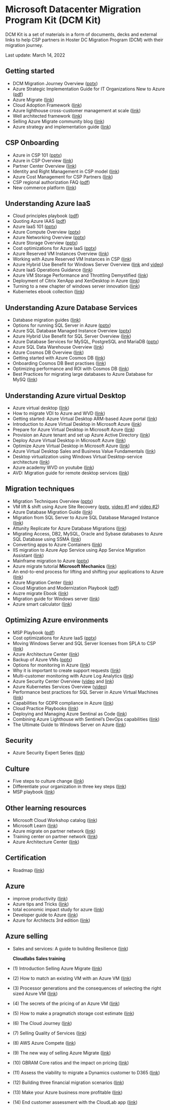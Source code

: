 # Microsoft Datacenter Migration Program Kit (DCM Kit)
  
DCM Kit is a set of materials in a form of documents, decks and external links to help CSP partners in Hoster DC Migration Program (DCM) with their migration journey.

Last update: March 14, 2022

## Getting started

- DCM Migration Journey Overview ([pptx](https://github.com/Microsoft/dcmkit/blob/master/files/DCM%20Migration%20Journey%20Overview.pptx?raw=true))
- Azure Strategic Implementation Guide for IT Organizations New to Azure ([pdf](/files/Azure_Strategic_Implementation_Guide_for_IT_Organizations_New_to_Azure.pdf))
- Azure Migrate ([link](https://azure.microsoft.com/en-us/services/azure-migrate/))
- Cloud Adoption Framework ([link](https://docs.microsoft.com/en-us/azure/architecture/cloud-adoption/))
- Azure lighthouse cross-customer management at scale ([link](https://azure.microsoft.com/en-us/services/azure-lighthouse/))
- Well architected framework ([link](https://docs.microsoft.com/en-us/azure/architecture/framework/))
- Selling Azure Migrate community blog ([link](https://www.microsoftpartnercommunity.com/t5/Selling-Azure-Migrate/gp-p/AzureMigrate))
- Azure strategy and implementation guide ([link](https://clouddamcdnprodep.azureedge.net/gdc/gdc57PgSs/original))

## CSP Onboarding

- Azure in CSP 101 ([pptx](https://github.com/Microsoft/dcmkit/blob/master/files/Azure%20in%20CSP%20101.pptx?raw=true))
- Azure in CSP Overview ([link](https://docs.microsoft.com/en-us/azure/cloud-solution-provider/overview/azure-csp-overview))
- Partner Center Overview ([link](https://docs.microsoft.com/en-us/azure/cloud-solution-provider/overview/partner-center-overview))
- Identity and Right Management in CSP model ([link](https://blogs.technet.microsoft.com/hybridcloudbp/2017/06/05/identity-and-rights-management-in-csp-model-part2))
- Azure Cost Management for CSP Partners ([link](https://docs.microsoft.com/azure/cost-management/quick-register-csp))
- CSP regional authorization FAQ ([pdf](https://github.com/Microsoft/dcmkit/blob/master/files/Regional%20Authorization%20FAQ.pdf?raw=true))
- New commerce platform ([link](https://partner.microsoft.com/en-US/resources/collection/new-azure-experience-in-csp#/))

## Understanding Azure IaaS

- Cloud principles playbook ([pdf](https://github.com/microsoft/dcmkit/blob/master/files/Cloud%20Principles%20Playbook%20-%202019-08-13.pdf?raw=true))
- Quoting Azure IAAS ([pdf](https://github.com/microsoft/dcmkit/blob/master/files/Quoting%20Azure%20IaaS.pdf?raw=true))
- Azure IaaS 101 ([pptx](https://github.com/Microsoft/dcmkit/blob/master/files/Azure%20IaaS%20Overview.pptx?raw=true))
- Azure Compute Overview ([pptx](https://github.com/Microsoft/dcmkit/blob/master/files/Azure%20Compute%20Overview.pptx?raw=true))
- Azure Networking Overview ([pptx](https://github.com/Microsoft/dcmkit/blob/master/files/Azure%20Networking%20Overview.pptx?raw=true))
- Azure Storage Overview ([pptx](https://github.com/Microsoft/dcmkit/blob/master/files/Azure%20Storage%20Overview.pptx?raw=true))
- Cost optimizations for Azure IaaS ([pptx](https://github.com/Microsoft/dcmkit/blob/master/files/Cost%20optimizations%20for%20Azure%20IaaS.pptx?raw=true))
- Azure Reserved VM Instances Overview ([link](https://azure.microsoft.com/pricing/reserved-vm-instances))
- Working with Azure Reserved VM Instances in CSP ([link](https://docs.microsoft.com/partner-center/azure-reservations))
- Azure Hybrid Use Benefit for Windows Server Overview ([link](https://azure.microsoft.com/pricing/hybrid-benefit/#windows-server) and [video](https://www.youtube.com/watch?v=YPv5SpTbzWs&t=23s))
- Azure IaaS Operations Guidance ([link](http://aka.ms/Azure/IaaSOpsGuide))
- Azure VM Storage Performance and Throttling Demystified ([link](https://blogs.technet.microsoft.com/xiangwu/2017/05/14/azure-vm-storage-performance-and-throttling-demystify/))
- Deployment of Citrix XenApp and XenDesktop in Azure ([link](https://azurecitadel.github.io/videos/citrixonazure/))
- Turning to a new chapter of windows server innovation ([link](https://azure.microsoft.com/en-us/blog/turn-to-a-new-chapter-of-windows-server-innovation/))
- Kubernetes ebook collection ([link](https://azure.microsoft.com/en-us/resources/kubernetes-ebook-collection//))

## Understanding Azure Database Services

- Database migration guides ([link](https://datamigration.microsoft.com/))
- Options for running SQL Server in Azure ([pptx](https://github.com/Microsoft/dcmkit/blob/master/files/SQL%20Server%20Migration%20Options.pptx?raw=true))
- Azure SQL Database Managed Instance Overview ([pptx](https://github.com/Microsoft/dcmkit/blob/master/files/Azure%20SQL%20Database%20Managed%20Instance%20Overview.pptx?raw=true))
- Azure Hybrid Use Benefit for SQL Server Overview ([link](https://azure.microsoft.com/pricing/hybrid-benefit/#sql-server))
- Azure Database Services for MySQL, PostgreSQL and MariaDB ([pptx](https://github.com/Microsoft/dcmkit/blob/master/files/Azure%20Database%20Services%20for%20MySQL%2C%20PostgreSQL%20and%20MariaDB.pptx?raw=true))
- Azure SQL Data Warehouse Overview ([link](https://docs.microsoft.com/en-us/azure/sql-data-warehouse/sql-data-warehouse-overview-what-is))
- Azure Cosmos DB Overview ([link](https://docs.microsoft.com/en-us/azure/cosmos-db/introduction))
- Getting started with Azure Cosmos DB ([link](https://www.youtube.com/playlist?list=PLmamF3YkHLoLLGUtSoxmUkORcWaTyHlXp))
- Onboarding Cosmos DB Best practises ([link](https://azure.microsoft.com/mediahandler/files/resourcefiles/azure-cosmos-db-onboarding-best-practices/Azure%20Cosmos%20DB%20onboarding%20best%20practices.pdf))
- Optimizing performance and ROI with Cosmos DB ([link](https://azure.microsoft.com/mediahandler/files/resourcefiles/azure-cosmos-db-onboarding-best-practices/Azure%20Cosmos%20DB%20onboarding%20best%20practices.pdf))
- Best Practices for migrating large databases to Azure Database for MySQ ([link](https://techcommunity.microsoft.com/t5/azure-database-for-mysql/best-practices-for-migrating-large-databases-to-azure-database/ba-p/1362699))

## Understanding Azure virtual Desktop

- Azure virtual desktop ([link](https://azure.microsoft.com/en-us/services/virtual-desktop/))
- How to migrate VDI to Azure and WVD ([link](https://www.youtube.com/watch?v=rkKaWT-tN54&feature=youtu.be))
- Getting started: Azure Virtual Desktop ARM-based Azure portal ([link](https://techcommunity.microsoft.com/t5/windows-it-pro-blog/getting-started-windows-virtual-desktop-arm-based-azure-portal/ba-p/1374466))
- Introduction to Azure Virtual Desktop in Microsoft Azure ([link](https://docs.microsoft.com/en-us/learn/paths/m365-wvd/))
- Prepare for Azure Virtual Desktop in Microsoft Azure ([link](https://docs.microsoft.com/en-us/learn/modules/m365-prepare-for-wvd/))
- Provision an Azure tenant and set up Azure Active Directory ([link](https://docs.microsoft.com/en-us/learn/modules/m365-prepare-for-wvd/2-provision-azure))
- Deploy Azure Virtual Desktop in Microsoft Azure ([link](https://docs.microsoft.com/en-us/learn/modules/m365-deploy-wvd/))
- Optimize Azure Virtual Desktop in Microsoft Azure ([link](https://docs.microsoft.com/en-us/learn/modules/m365-optimize-wvd/))
- Azure Virtual Desktop Sales and Business Value Fundamentals ([link](https://partner.microsoft.com/en-us/asset/collection/windows-virtual-desktop-sales-and-business-value-fundamentals#/))
- Desktop virtualization using Windows Virtual Desktop-service architecture ([link](https://docs.microsoft.com/en-us/windows-server/remote/remote-desktop-services/media/wvd-poster-download.png/))
- Azure academy WVD on youtube ([link](https://www.youtube.com/playlist?list=PL-V4YVm6AmwXGvQ46W8mHkpvm6S5IIitK/))
- AVD: Migration guide for remote desktop services ([link](https://clouddamcdnprodep.azureedge.net/gdc/gdcaM0pQQ/original/))


## Migration techniques

- Migration Techniques Overview ([pptx](https://github.com/Microsoft/dcmkit/blob/master/files/Migration%20Technics%20Overview.pptx?raw=true))
- VM lift & shift using Azure Site Recovery ([pptx](https://github.com/Microsoft/dcmkit/blob/master/files/Migrate%20VMs%20with%20Azure%20Site%20Recovery.pptx?raw=true), [video #1](https://1drv.ms/v/s!ArJ-zhtNeLsamM0b3irmF9Ai_-dIWA) and [video #2](https://1drv.ms/v/s!ArJ-zhtNeLsamM0Ji5eWvAgOIxxanA))
- Azure Database Migration Guide ([link](https://datamigration.microsoft.com))
- Migration from SQL Server to Azure SQL Database Managed Instance ([link](https://blogs.technet.microsoft.com/hybridcloudbp/2018/11/02/migration-from-sql-server-to-azure-sql-database-managed-instance/))
- Attunity Replicate for Azure Database Migrations ([link](https://www.attunity.com/products/replicate/attunity-replicate-for-microsoft-migration/))
- Migrating Access, DB2, MySQL, Oracle and Sybase databases to Azure SQL Database using SSMA ([link](https://docs.microsoft.com/en-us/sql/ssma/sql-server-migration-assistant?view=sql-server-2017))
- Converting apps to Azure Containers ([link](https://docs.microsoft.com/en-us/azure/aks/tutorial-kubernetes-prepare-app))
- IIS migration to Azure App Service using App Service Migration Assistant ([link](https://www.migratetoazure.net/))
- Mainframe migration to Azure ([pptx](https://github.com/Microsoft/dcmkit/blob/master/files/Mainframe%20migration%20to%20Azure.pptx?raw=true))
- Azure migrate tutorial **Microsoft Mechanics** ([link](https://www.youtube.com/watch?v=0s2ZqHgieT0&feature=youtu.be))
- An end-to-end process for lifting and shifting your applications to Azure ([link](https://techcommunity.microsoft.com/t5/microsoft-data-migration/an-end-to-end-process-for-lifting-and-shifting-your-applications/ba-p/924874))
- Azure Migration Center ([link](https://azure.microsoft.com/en-us/migration/))
- Cloud Migration and Modernization Playbook ([pdf](https://aka.ms/migrationplaybook))
- Auzre migrate Ebook ([link](https://clouddamcdnprodep.azureedge.net/gdc/gdcG8BtSq/original))
- Migration guide for Windows server ([link](https://azure.microsoft.com/mediahandler/files/resourcefiles/azure-migration-guide-for-windows-server/Azure_Migration_Guide_for_Windows_Server.pdf/))
- Azure smart calculator ([link](https://azuremarketplace.microsoft.com/en-us/marketplace/apps/thecloudlabbv1597749548347.smart_azure_calculator?tab=Overview))

## Optimizing Azure environments

- MSP Playbook ([pdf](https://github.com/Microsoft/dcmkit/blob/master/files/Azure%20MSP%20Playbook.pdf?raw=true))
- Cost optimizations for Azure IaaS ([pptx](https://github.com/Microsoft/dcmkit/blob/master/files/Cost%20optimizations%20for%20Azure%20IaaS.pptx?raw=true))
- Moving Windows Server and SQL Server licenses from SPLA to CSP ([link](https://blogs.technet.microsoft.com/hybridcloudbp/2018/08/08/moving-windows-server-and-sql-server-licenses-from-spla-to-csp/))
- Azure Architecture Center ([link](https://docs.microsoft.com/en-us/azure/architecture/))
- Backup of Azure VMs ([pptx](https://github.com/Microsoft/dcmkit/blob/master/files/Backup%20of%20Azure%20VMs.pptx))
- Options for monitoring in Azure ([link](https://docs.microsoft.com/en-us/azure/monitoring-and-diagnostics/monitoring-overview))
- Why it is important to create support requests ([link](https://blogs.technet.microsoft.com/hybridcloudbp/2018/08/30/why-it-is-important-to-create-azure-support-requests/))
- Multi-customer monitoring with Azure Log Analytics ([link](https://docs.microsoft.com/en-us/azure/cloud-solution-provider/support/monitor-multiple-customers))
- Azure Security Center Overview ([video](https://azure.microsoft.com/en-us/resources/videos/azure-friday-azure-security-center/) and [link](https://azure.microsoft.com/en-gb/blog/announcing-new-azure-security-center-capabilities-at-rsa-2018/))
- Azure Kubernetes Services Overview ([video](https://azure.microsoft.com/en-us/resources/videos/azure-kubernetes-service-overview/))
- Performance best practices for SQL Server in Azure Virtual Machines ([link](https://docs.microsoft.com/en-us/azure/virtual-machines/windows/sql/virtual-machines-windows-sql-performance?toc=%2Fazure%2Fvirtual-machines%2Fwindows%2Ftoc.json))
- Capabilities for GDPR compliance in Azure ([link](https://azure.microsoft.com/en-us/blog/new-capabilities-to-enable-robust-gdpr-compliance/))
- Cloud Practice Playbooks ([link](https://partner.microsoft.com/en-US/campaigns/cloud-practice-playbooks))
- Deploying and Managing Azure Sentinal as Code ([link](https://techcommunity.microsoft.com/t5/azure-sentinel/deploying-and-managing-azure-sentinel-as-code/ba-p/1131928))
- Combining Azure Lighthouse with Sentinel’s DevOps capabilities ([link](https://techcommunity.microsoft.com/t5/azure-sentinel/combining-azure-lighthouse-with-sentinel-s-devops-capabilities/ba-p/1210966#))
- The Ultimate Guide to Windows Server on Azure ([link](https://azure.microsoft.com/mediahandler/files/resourcefiles/ultimate-guide-windows-server-on-azure/Ultimate-Guide-to-Windows-Server-on-Azure.pdf))

## Security
- Azure Security Expert Series ([link](https://azure.microsoft.com/en-in/overview/security/azure-security-expert-series/))

## Culture

- Five steps to culture change ([link](https://azure.microsoft.com/mediahandler/files/resourcefiles/five-steps-to-culture-change/Five%20Steps%20to%20Culture%20Change.pdf))
- Differentiate your organization in three key steps ([link](https://blogs.partner.microsoft.com/mpn/differentiate-your-organization-in-three-key-steps/))
- MSP playbook ([link](https://github.com/microsoft/dcmkit/blob/master/files/MSP%20Playbook.pdf))

## Other learning resources

- Microsoft Cloud Workshop catalog ([link](https://github.com/Microsoft/MCW))
- Microsoft Learn ([link](https://docs.microsoft.com/en-us/learn/azure/))
- Azure migrate on partner network ([link](https://partner.microsoft.com/en-US/asset/collection/azure-migration-campaign#/))
- Training center on partner network ([link](https://partner.microsoft.com/en-US/training/training-center))
- Azure Architecture Center ([link](https://docs.microsoft.com/en-us/azure/architecture/))

## Certification

- Roadmap ([link](https://future-proof.net/wp-content/uploads/2019/05/Certification_roadmap.pdf))

## Azure

- improve productivity ([link](https://channel9.msdn.com/Shows/Azure-Friday/Improve-your-productivity-with-Azure-Tips-and-Tricks))
- Azure tips and Tricks ([link](https://microsoft.github.io/AzureTipsAndTricks/))
- total economic impact study for azure ([link](https://azurepartners.blob.core.windows.net/media/Resources/Misc/TEI%20for%20Azure%20Partners.pdf))
- Developer guide to Azure ([link](https://clouddamcdnprodep.azureedge.net/gdc/gdcz5VglF/original?ocid=AID3042111))
- Azure for Architects 3rd edition ([link](https://clouddamcdnprodep.azureedge.net/gdc/1961565/original))

## Azure selling
- Sales and services: A guide to building Resilience ([link](https://clouddamcdnprodep.azureedge.net/gdc/gdcOUCy2g/original?ocid=AID3021020_QSG_454842))

  **Cloudlabs Sales training**
- (1) Introduction Selling Azure Migrate ([link](https://youtu.be/vM7XBTZC6U0))
- (2) How to match an existing VM with an Azure VM ([link](https://youtu.be/X3SGvIzha-4))
- (3) Processor generations and the consequences of selecting the right sized Azure VM ([link](https://youtu.be/qDsSRF93NrY))
- (4) The secrets of the pricing of an Azure VM ([link](https://youtu.be/WzI85ocypgE))
- (5) How to make a pragmatich storage cost estimate ([link](https://youtu.be/kYCSEHoFjHU))
- (6) The Cloud Journey ([link](https://youtu.be/PhGQvOwEgwE))
- (7) Selling Quality of Services ([link](https://youtu.be/curN2lg_Dbw))
- (8) AWS Azure Compete ([link](https://youtu.be/o813JONPyiM))
- (9) The new way of selling Azure Migrate ([link](https://youtu.be/RtvRBgMrjc8))
- (10) GBRAM Core ratios and the impact on pricing ([link](https://youtu.be/hHETJftrbn8))
- (11) Assess the viability to migrate a Dynamics customer to D365 ([link](https://youtu.be/EOOmXOt6F1k))
- (12) Building three financial migration scenarios ([link](https://youtu.be/XGInIfzkPAU))
- (13) Make your Azure business more profitable ([link](https://youtu.be/ObkoCEowWx0))
- (14) End customer assessment with the CloudLab app ([link](https://youtu.be/bXQuE9fmN14))